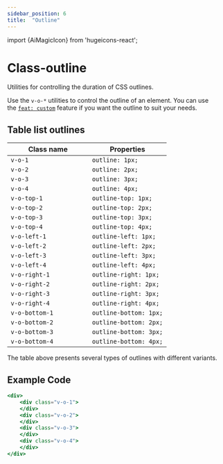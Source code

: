 ```yaml
---
sidebar_position: 6
title:  "Outline"
---
```


import {AiMagicIcon} from 'hugeicons-react';

# Class-outline <AiMagicIcon className='icon' />

Utilities for controlling the duration of CSS outlines.

Use the `v-o-*` utilities to control the outline of an element.
You can use <br /> the [`feat: custom`](/docs/Core-Features/V-custom.md) feature if you want the outline to suit your needs.

## Table list outlines

| Class name  | Properties |
|---------------------|-------------------|
| `v-o-1			`      | `outline: 1px;` | 
| `v-o-2			`      | `outline: 2px;` | 
| `v-o-3			`      | `outline: 3px;` | 
| `v-o-4			`      | `outline: 4px;` | 
| `v-o-top-1			`      | `outline-top: 1px;` | 
| `v-o-top-2			`      | `outline-top: 2px;` | 
| `v-o-top-3			`      | `outline-top: 3px;` | 
| `v-o-top-4			`      | `outline-top: 4px;` | 
| `v-o-left-1			`      | `outline-left: 1px;` | 
| `v-o-left-2			`      | `outline-left: 2px;` | 
| `v-o-left-3			`      | `outline-left: 3px;` | 
| `v-o-left-4			`      | `outline-left: 4px;` | 
| `v-o-right-1			`      | `outline-right: 1px;` | 
| `v-o-right-2			`      | `outline-right: 2px;` | 
| `v-o-right-3			`      | `outline-right: 3px;` | 
| `v-o-right-4			`      | `outline-right: 4px;` | 
| `v-o-bottom-1			`      | `outline-bottom: 1px;` | 
| `v-o-bottom-2			`      | `outline-bottom: 2px;` | 
| `v-o-bottom-3			`      | `outline-bottom: 3px;` | 
| `v-o-bottom-4			`      | `outline-bottom: 4px;` | 

The table above presents several types of outlines with different variants.

## Example Code
``` jsx title="index.html"
<div>
    <div class="v-o-1"> 
    </div>
    <div class="v-o-2"> 
    </div>
    <div class="v-o-3"> 
    </div>
    <div class="v-o-4"> 
    </div>
</div>
```